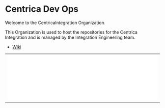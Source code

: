 # Centrica Dev Ops

Welcome to the CentricaIntegration Organization.

This Organization is used to host the repositories for the Centrica Integration and is managed by the Integration Engineering team.

- [Wiki](https://github.com/CentricaIntegration/.github-private/wiki)

<table>
    <tr>
        <td>
            <img src="/github-metrics.svg" alt="General Metrics">
        </td>
    </tr>
</table>
